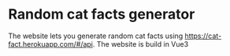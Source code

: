 # Random cat facts generator

The website lets you generate random cat facts using https://cat-fact.herokuapp.com/#/api. The website is build in Vue3
